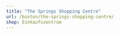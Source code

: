```yaml
---
title: "The Springs Shopping Centre"
url: /buxton/the-springs-shopping-centre/
shop: Einkaufszentrum
---
```

